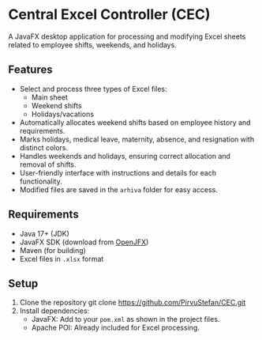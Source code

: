 # Central Excel Controller (CEC)

A JavaFX desktop application for processing and modifying Excel sheets related to employee shifts, weekends, and holidays.

## Features

- Select and process three types of Excel files:
  - Main sheet
  - Weekend shifts
  - Holidays/vacations
- Automatically allocates weekend shifts based on employee history and requirements.
- Marks holidays, medical leave, maternity, absence, and resignation with distinct colors.
- Handles weekends and holidays, ensuring correct allocation and removal of shifts.
- User-friendly interface with instructions and details for each functionality.
- Modified files are saved in the `arhiva` folder for easy access.

## Requirements

- Java 17+ (JDK)
- JavaFX SDK (download from [OpenJFX](https://openjfx.io/))
- Maven (for building)
- Excel files in `.xlsx` format

## Setup

1. Clone the repository
   git clone https://github.com/PirvuStefan/CEC.git
2. Install dependencies:
   - JavaFX: Add to your `pom.xml` as shown in the project files.
   - Apache POI: Already included for Excel processing.
